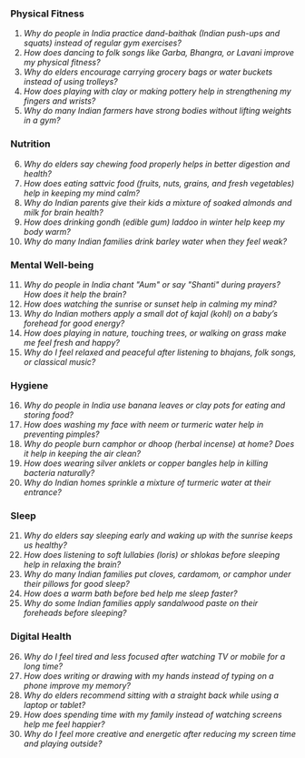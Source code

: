 ### **Physical Fitness**  
1. *Why do people in India practice dand-baithak (Indian push-ups and squats) instead of regular gym exercises?*  
2. *How does dancing to folk songs like Garba, Bhangra, or Lavani improve my physical fitness?*  
3. *Why do elders encourage carrying grocery bags or water buckets instead of using trolleys?*  
4. *How does playing with clay or making pottery help in strengthening my fingers and wrists?*  
5. *Why do many Indian farmers have strong bodies without lifting weights in a gym?*  

### **Nutrition**  
6. *Why do elders say chewing food properly helps in better digestion and health?*  
7. *How does eating sattvic food (fruits, nuts, grains, and fresh vegetables) help in keeping my mind calm?*  
8. *Why do Indian parents give their kids a mixture of soaked almonds and milk for brain health?*  
9. *How does drinking gondh (edible gum) laddoo in winter help keep my body warm?*  
10. *Why do many Indian families drink barley water when they feel weak?*  

### **Mental Well-being**  
11. *Why do people in India chant "Aum" or say "Shanti" during prayers? How does it help the brain?*  
12. *How does watching the sunrise or sunset help in calming my mind?*  
13. *Why do Indian mothers apply a small dot of kajal (kohl) on a baby’s forehead for good energy?*  
14. *How does playing in nature, touching trees, or walking on grass make me feel fresh and happy?*  
15. *Why do I feel relaxed and peaceful after listening to bhajans, folk songs, or classical music?*  

### **Hygiene**  
16. *Why do people in India use banana leaves or clay pots for eating and storing food?*  
17. *How does washing my face with neem or turmeric water help in preventing pimples?*  
18. *Why do people burn camphor or dhoop (herbal incense) at home? Does it help in keeping the air clean?*  
19. *How does wearing silver anklets or copper bangles help in killing bacteria naturally?*  
20. *Why do Indian homes sprinkle a mixture of turmeric water at their entrance?*  

### **Sleep**  
21. *Why do elders say sleeping early and waking up with the sunrise keeps us healthy?*  
22. *How does listening to soft lullabies (loris) or shlokas before sleeping help in relaxing the brain?*  
23. *Why do many Indian families put cloves, cardamom, or camphor under their pillows for good sleep?*  
24. *How does a warm bath before bed help me sleep faster?*  
25. *Why do some Indian families apply sandalwood paste on their foreheads before sleeping?*  

### **Digital Health**  
26. *Why do I feel tired and less focused after watching TV or mobile for a long time?*  
27. *How does writing or drawing with my hands instead of typing on a phone improve my memory?*  
28. *Why do elders recommend sitting with a straight back while using a laptop or tablet?*  
29. *How does spending time with my family instead of watching screens help me feel happier?*  
30. *Why do I feel more creative and energetic after reducing my screen time and playing outside?*
